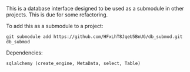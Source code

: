 This is a database interface designed to be used as a submodule in other projects. This is due for some refactoring.

To add this as a submodule to a project:

```git submodule add https://github.com/HFxLhT8JqeU5BnUG/db_submod.git db_submod```

Dependencies:
    
    sqlalchemy (create_engine, MetaData, select, Table)